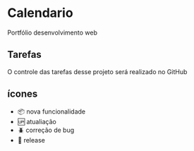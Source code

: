 # Calendario

Portfólio desenvolvimento web

## Tarefas

O controle das tarefas desse projeto será realizado no GitHub

## ícones

- :package: nova funcionalidade
- :up: atualiação
- :beetle: correção de bug
- :checkered_flag: release
